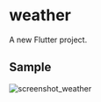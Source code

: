 # weather

A new Flutter project.

## Sample

![screenshot_weather](https://github.com/sakresh/weather/assets/84084155/99a122c9-9732-41d8-8dc1-1cf2afc21706)
